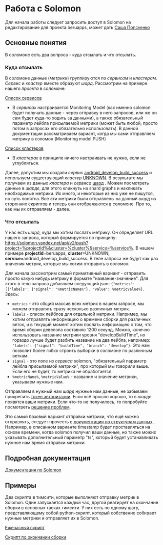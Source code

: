 # Работа с Solomon

Для начала работы следует запросить доступ в Solomon на редактирование для проекта beruapps, может дать [Саша Попсуенко](https://staff.yandex-team.ru/apopsuenko)

## Основные понятия

В соломоне есть два вопроса - куда отсылать и что отсылать.

### Куда отсылать

В соломоне данные (_метрики_) группируются по _сервисам_ и _кластерам_. _Сервис_ и _кластер_ вместе образуют _шард_. Рассмотрим на примере нашего _проекта_ в соломоне:

[Список сервисов](https://solomon.yandex-team.ru/admin/projects/beruapps/services)
* В _сервисах_ настраивается Monitoring Model (как именно solomon будет получать данные - через отправку в него запросов, или же он сам будет куда-то ходить за данными), а также обязательный параметр лейбла присылаемой метрики (может быть любой, просто потом в запросах его обязательно использовать). В данной документации рассматриваем вариант, когда мы сами отправляем метрику в соломон (Monitoring model PUSH)

[Список кластеров](https://solomon.yandex-team.ru/admin/projects/beruapps/clusters)
* В _кластерах_ в принципе ничего настраивать не нужно, если не углубляться.

Далее, допустим мы создали _сервис_ [android_develop_build_success](https://solomon.yandex-team.ru/admin/projects/beruapps/services/beruapps_android_develop_build_success) и используем существующий _кластер_ [UNKNOWN](https://solomon.yandex-team.ru/admin/projects/beruapps/clusters/beruapps_UNKNOWN). В результате мы получаем из данных _кластера_ и _сервиса_ [шард](https://solomon.yandex-team.ru/admin/projects/beruapps/shards/beruapps_UNKNOWN_android_develop_build_success) . Можем посмотреть данные в _шарде_, для этого кликнуть на shard graphs и накликать необходимые метрики. Их много, и некоторые из них уже не пишутся, но суть понятна. Все эти метрики были отправлены на данный _шард_ из сторонних скриптов и теперь они отображаются в соломоне. Про то, как мы их отправляем - далее.

### Что отсылать

У нас есть _шард_, куда мы хотим послать метрику. Он определяет URL нашего запроса, который формируется по принципу: https://solomon.yandex.net/api/v2/push?project=%projectId%&cluster=%cluster%&service=%service%. В нашем примере **projectId**=beruapps, **cluster**=UNKNOWN, **service**=android_develop_build_success. 
В теле запроса же будут как раз значения метрик, которые мы хотим отправить в соломон.

Для начала рассмотрим самый примитивный вариант - отправить просто какую нибудь метрику в формате "название-значение".
Для этого в тело запроса добавляем следующий json: `{"metrics": [{'labels': {"signal": "%metricName%"}, "value": %metricValue%}`.
Здесь: 
* `metrics` - это общий массив всех метрик в нашем запросе, мы можем отправлять сразу несколько различных метрик.
* `labels` - список лейблов для отдельной метрики. Например, мы хотим отправлять информацию о времени сборки для различных веток, и в текущий момент хотим послать информацию о том, что время сборки девелопа составило 1200 секунд. Можно, конечно использовать название метрики уровня "developBuildTime", но гораздо лучше будет разбить название на два лейбла, например: `'labels': {"signal": "buildTime", "branch": "develop"}`. Это нам позволит более гибко строить выборки в соломоне по различным веткам.
* `signal` - это поле из _сервиса_ solomon, "обязательный параметр лейбла присылаемой метрики", про который мы говорили выше. Если его не будет, то метрика не обработается.
* `%metricName%`, `%metricValue%` - название и значение метрики, указываем нужные нам.

Отправляем в нужный нам _шард_ нужные нам данные, не забываем прикрепить [токен авторизации](https://docs.yandex-team.ru/solomon/api-ref/authentication#oauth). Если всё прошло хорошо, то в _шарде_ появятся ваши метрики. Если что-то не получилось, то попробуйте посмотреть [решение проблем](https://docs.yandex-team.ru/solomon/data-collection/troubleshooting).

Это самый базовый вариант отправки метрики, что ещё можно отправлять, следует прочесть в [документации по структурам данных](https://docs.yandex-team.ru/solomon/data-collection/dataformat/json) . Например, в описанном варианте timestamp будет проставляться на основе времени, когда solomon получил ваши данные, но также можно указывать дополнительный параметр "ts", который будет устанавливать нужное нам время отправки метрики.

## Подробная документация

[Документация по Solomon](https://docs.yandex-team.ru/solomon/)

## Примеры

Два скрипта в тимсити, которые выполняют отправку метрик в Solomon. Один запускается каждый час, другой реагирует на окончание сборки в основных тасках тимсити. У них есть по одному шагу, представляющему собой python-скрипт, который собственно собирает нужные метрики и отправляет их в Solomon.

[Ежечасный скрипт](https://teamcity.yandex-team.ru/admin/editRunType.html?id=buildType:Mobile_BlueMarketAndroid_ScheduledMetricsReport&runnerId=RUNNER_5342&cameFromUrl=%2Fadmin%2FeditBuildRunners.html%3Fid%3DbuildType%253AMobile_BlueMarketAndroid_ScheduledMetricsReport%26init%3D1&cameFromTitle=)

[Скрипт по окончании сборки](https://teamcity.yandex-team.ru/admin/editRunType.html?id=buildType:Mobile_BlueMarketAndroid_DevelopBuildReport&runnerId=RUNNER_5342&cameFromUrl=%2Fadmin%2FeditBuildRunners.html%3Fid%3DbuildType%253AMobile_BlueMarketAndroid_DevelopBuildReport%26init%3D1&cameFromTitle=)
